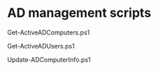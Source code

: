 # AD management scripts

Get-ActiveADComputers.ps1

Get-ActiveADUsers.ps1

Update-ADComputerInfo.ps1 
